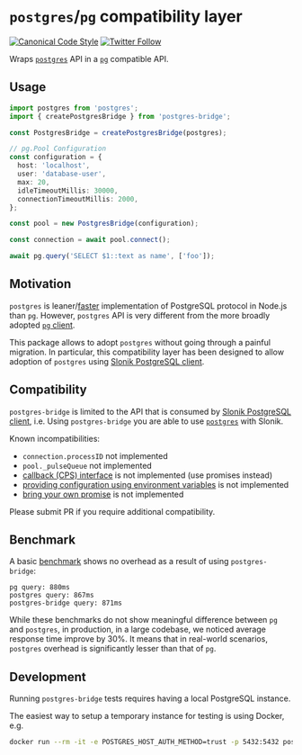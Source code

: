 # `postgres`/`pg` compatibility layer

[![Canonical Code Style](https://img.shields.io/badge/code%20style-canonical-blue.svg?style=flat-square)](https://github.com/gajus/canonical)
[![Twitter Follow](https://img.shields.io/twitter/follow/kuizinas.svg?style=social&label=Follow)](https://twitter.com/kuizinas)

Wraps [`postgres`](https://www.npmjs.com/package/postgres) API in a [`pg`](https://www.npmjs.com/package/pg) compatible API.

## Usage

```ts
import postgres from 'postgres';
import { createPostgresBridge } from 'postgres-bridge';

const PostgresBridge = createPostgresBridge(postgres);

// pg.Pool Configuration
const configuration = {
  host: 'localhost',
  user: 'database-user',
  max: 20,
  idleTimeoutMillis: 30000,
  connectionTimeoutMillis: 2000,
};

const pool = new PostgresBridge(configuration);

const connection = await pool.connect();

await pg.query('SELECT $1::text as name', ['foo']);
```

## Motivation

`postgres` is leaner/[faster](https://github.com/porsager/postgres-benchmarks) implementation of PostgreSQL protocol in Node.js than `pg`. However, `postgres` API is very different from the more broadly adopted [`pg` client](https://www.npmjs.com/package/pg).

This package allows to adopt `postgres` without going through a painful migration. In particular, this compatibility layer has been designed to allow adoption of `postgres` using [Slonik PostgreSQL client](https://www.npmjs.com/package/slonik).

## Compatibility

`postgres-bridge` is limited to the API that is consumed by [Slonik PostgreSQL client](https://www.npmjs.com/package/slonik), i.e. Using `postgres-bridge` you are able to use [`postgres`](https://www.npmjs.com/package/postgres) with Slonik.

Known incompatibilities:

* `connection.processID` not implemented
* `pool._pulseQueue` not implemented
* [callback (CPS) interface](https://github.com/brianc/node-postgres/tree/master/packages/pg-pool#drop-in-backwards-compatible) is not implemented (use promises instead)
* [providing configuration using environment variables](https://github.com/brianc/node-postgres/tree/master/packages/pg-pool#environment-variables) is not implemented
* [bring your own promise](https://github.com/brianc/node-postgres/tree/master/packages/pg-pool#bring-your-own-promise) is not implemented

Please submit PR if you require additional compatibility.

## Benchmark

A basic [benchmark](./test/postgres-bridge/benchmark.ts) shows no overhead as a result of using `postgres-bridge`:

```
pg query: 880ms
postgres query: 867ms
postgres-bridge query: 871ms
```

While these benchmarks do not show meaningful difference between `pg` and `postgres`, in production, in a large codebase, we noticed average response time improve by 30%. It means that in real-world scenarios, `postgres` overhead is significantly lesser than that of `pg`.

## Development

Running `postgres-bridge` tests requires having a local PostgreSQL instance.

The easiest way to setup a temporary instance for testing is using Docker, e.g.

```bash
docker run --rm -it -e POSTGRES_HOST_AUTH_METHOD=trust -p 5432:5432 postgres
```

